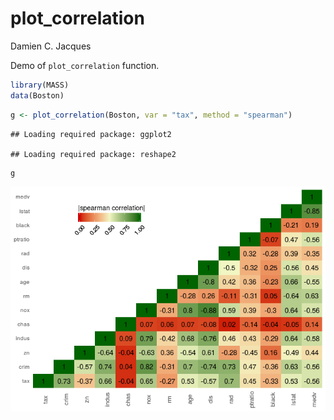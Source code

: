 plot\_correlation
================
Damien C. Jacques

Demo of `plot_correlation` function.

``` r
library(MASS)
data(Boston)
```

``` r
g <- plot_correlation(Boston, var = "tax", method = "spearman")
```

    ## Loading required package: ggplot2

    ## Loading required package: reshape2

``` r
g
```

![](plot_correlation_files/figure-markdown_github-ascii_identifiers/unnamed-chunk-3-1.png)
